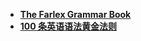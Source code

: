 - [**The Farlex Grammar Book**](english/general_english/the_Farlex_grammar_book/readme.md)
- [**100 条英语语法黄金法则**](english/general_english/100_golden_grammar_rules/readme.md)